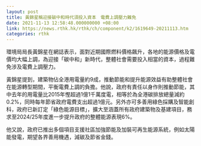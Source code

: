 ```yaml
---
layout: post
title: 黃錦星稱迎接碳中和時代須投入資本　電費上調壓力難免
date: 2021-11-13 12:58:48.000000000 +08:00
link: https://news.rthk.hk/rthk/ch/component/k2/1619649-20211113.htm
categories: rthk
---
```


環境局局長黃錦星在網誌表示，面對近期國際燃料價格飆升，各地的能源價格及電價均大幅上調，為迎接「碳中和」新時代，整體社會需要投入相當的資本，過程難免涉及電費上調壓力。

黃錦星提到，建築物佔全港用電量約9成，推動節能和提升能源效益有助整體社會在能源轉型期間，平衡電費上調的負擔。他說，政府有責任以身作則推動節能，其中去年的用電量比2015年慳超過1億1千萬度電，相等於為全港碳排放總量減約0.2%，同時每年節省政府電費支出超過1億元。另外亦可多善用綠色採購及智能創科，政府已新訂定「綠色能源目標」，擴大至涵蓋所有政府建築物及基建項目，務求至2024/25年度進一步提升政府的整體能源表現6%。

他又說，政府已推出多個項目支援社區加強節能及加裝可再生能源系統，例如太陽能發電，期望各界善用機遇，減碳及節省金錢。
